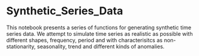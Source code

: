 # Synthetic_Series_Data
This notebook presents a series of functions for generating synthetic time series data. We attempt to simulate time series as realistic as possible with different shapes, frequency, period and with characterisitcs as non-stationarity, seasonality, trend and different kinds of anomalies.
